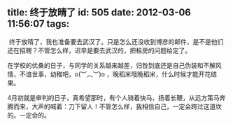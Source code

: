 title: 终于放晴了
id: 505
date: 2012-03-06 11:56:07
tags:
---

&nbsp;终于放晴了，我也准备要去武汉了。只是怎么还没收到博彦的邮件，是不是他们还在招聘？不管怎么样，迟早是要去武汉的，把租房的问题给定了。

在学校的优桑的日子，与同学的关系越来越差，归咎到底还是自己伪装和不解风情，不谙世事，幼稚吧，o(︶︿︶)o ，晚稻米哦晚稻米，什么时候才能开花结果。

4月初就是审判的日子，真希望那时，有个人骑着快马，扬着长鞭，从远方策马奔腾而来，大声的喊着：刀下留人！不管怎么样，我相信自己，一定会跨过这道坎的。一定会的。